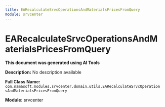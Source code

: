 ```yaml
---
title: EARecalculateSrvcOperationsAndMaterialsPricesFromQuery
module: srvcenter
---
```



<div class='entity-flows'>

# EARecalculateSrvcOperationsAndMaterialsPricesFromQuery

**This document was generated using AI Tools**

**Description:** No description available

**Full Class Name:** `com.namasoft.modules.srvcenter.domain.utils.EARecalculateSrvcOperationsAndMaterialsPricesFromQuery`

**Module:** srvcenter


</div>

